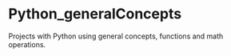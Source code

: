 # Python_generalConcepts
Projects with Python using general concepts, functions and math operations.
